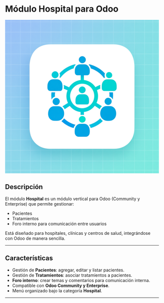 # Módulo Hospital para Odoo

![Logo](static/description/icon.png)

## Descripción

El módulo **Hospital** es un módulo vertical para Odoo (Community y Enterprise) que permite gestionar:

- Pacientes  
- Tratamientos  
- Foro interno para comunicación entre usuarios  

Está diseñado para hospitales, clínicas y centros de salud, integrándose con Odoo de manera sencilla.

---

## Características

- Gestión de **Pacientes**: agregar, editar y listar pacientes.  
- Gestión de **Tratamientos**: asociar tratamientos a pacientes.  
- **Foro interno**: crear temas y comentarios para comunicación interna.  
- Compatible con **Odoo Community y Enterprise**.  
- Menú organizado bajo la categoría **Hospital**.  

---

